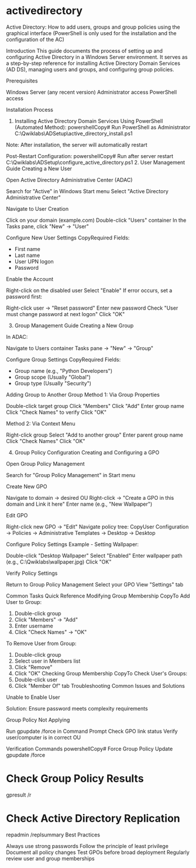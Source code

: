 # activedirectory
Active Directory: How to add users, groups and group policies using the graphical interface (PowerShell is only used for the installation and the configuration of the AC)

Introduction
This guide documents the process of setting up and configuring Active Directory in a Windows Server environment. It serves as a step-by-step reference for installing Active Directory Domain Services (AD DS), managing users and groups, and configuring group policies.

Prerequisites

Windows Server (any recent version)
Administrator access
PowerShell access

Installation Process
1. Installing Active Directory Domain Services
Using PowerShell (Automated Method):
powershellCopy# Run PowerShell as Administrator
C:\Qwiklabs\ADSetup\active_directory_install.ps1

Note: After installation, the server will automatically restart

Post-Restart Configuration:
powershellCopy# Run after server restart
C:\Qwiklabs\ADSetup\configure_active_directory.ps1
2. User Management Guide
Creating a New User

Open Active Directory Administrative Center (ADAC)

Search for "Active" in Windows Start menu
Select "Active Directory Administrative Center"


Navigate to User Creation

Click on your domain (example.com)
Double-click "Users" container
In the Tasks pane, click "New" → "User"


Configure New User Settings
CopyRequired Fields:
- First name
- Last name
- User UPN logon
- Password

Enable the Account

Right-click on the disabled user
Select "Enable"
If error occurs, set a password first:

Right-click user → "Reset password"
Enter new password
Check "User must change password at next logon"
Click "OK"





3. Group Management Guide
Creating a New Group

In ADAC:

Navigate to Users container
Tasks pane → "New" → "Group"


Configure Group Settings
CopyRequired Fields:
- Group name (e.g., "Python Developers")
- Group scope (Usually "Global")
- Group type (Usually "Security")


Adding Group to Another Group
Method 1: Via Group Properties

Double-click target group
Click "Members"
Click "Add"
Enter group name
Click "Check Names" to verify
Click "OK"

Method 2: Via Context Menu

Right-click group
Select "Add to another group"
Enter parent group name
Click "Check Names"
Click "OK"

4. Group Policy Configuration
Creating and Configuring a GPO

Open Group Policy Management

Search for "Group Policy Management" in Start menu


Create New GPO

Navigate to domain → desired OU
Right-click → "Create a GPO in this domain and Link it here"
Enter name (e.g., "New Wallpaper")


Edit GPO

Right-click new GPO → "Edit"
Navigate policy tree:
CopyUser Configuration →
Policies →
Administrative Templates →
Desktop →
Desktop



Configure Policy Settings
Example - Setting Wallpaper:

Double-click "Desktop Wallpaper"
Select "Enabled"
Enter wallpaper path (e.g., C:\Qwiklabs\wallpaper.jpg)
Click "OK"


Verify Policy Settings

Return to Group Policy Management
Select your GPO
View "Settings" tab



Common Tasks Quick Reference
Modifying Group Membership
CopyTo Add User to Group:
1. Double-click group
2. Click "Members" → "Add"
3. Enter username
4. Click "Check Names" → "OK"

To Remove User from Group:
1. Double-click group
2. Select user in Members list
3. Click "Remove"
4. Click "OK"
Checking Group Membership
CopyTo Check User's Groups:
1. Double-click user
2. Click "Member Of" tab
Troubleshooting
Common Issues and Solutions

Unable to Enable User

Solution: Ensure password meets complexity requirements


Group Policy Not Applying

Run gpupdate /force in Command Prompt
Check GPO link status
Verify user/computer is in correct OU



Verification Commands
powershellCopy# Force Group Policy Update
gpupdate /force

# Check Group Policy Results
gpresult /r

# Check Active Directory Replication
repadmin /replsummary
Best Practices

Always use strong passwords
Follow the principle of least privilege
Document all policy changes
Test GPOs before broad deployment
Regularly review user and group memberships

